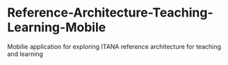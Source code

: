 Reference-Architecture-Teaching-Learning-Mobile
===============================================

Mobilie application for exploring ITANA reference architecture for teaching and learning
